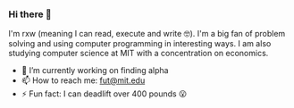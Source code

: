 ### Hi there 👋

I'm rxw (meaning I can read, execute and write 🤓). I'm a big fan of problem solving and using computer programming in interesting ways. I am also studying computer science at MIT with a concentration on economics.

- 🔭 I’m currently working on finding alpha
- 📫 How to reach me: fut@mit.edu
- ⚡ Fun fact: I can deadlift over 400 pounds 😮
